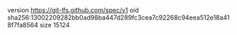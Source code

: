 version https://git-lfs.github.com/spec/v1
oid sha256:13002209282bb0ad98ba447d289fc3cea7c92268c94eea512e18a418f7fa8564
size 15124
